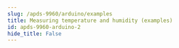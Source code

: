 ```yaml
---
slug: /apds-9960/arduino/examples 
title: Measuring temperature and humidity (examples)
id: apds-9960-arduino-2 
hide_title: False
---
```

